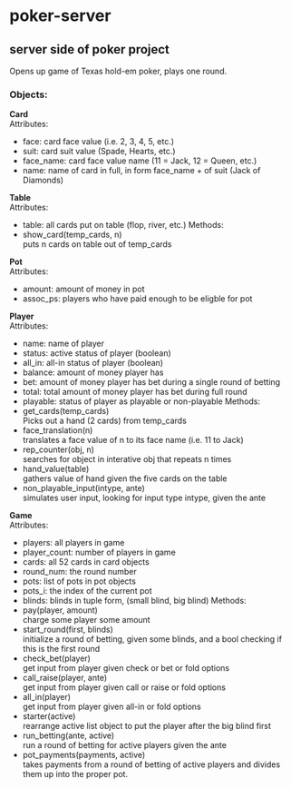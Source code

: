 # poker-server
## server side of poker project

Opens up game of Texas hold-em poker, plays one round.

### Objects:
**Card**  
Attributes:  
 - face: card face value (i.e. 2, 3, 4, 5, etc.)
 - suit: card suit value (Spade, Hearts, etc.)
 - face_name: card face value name (11 = Jack, 12 = Queen, etc.)
 - name: name of card in full, in form face_name + of suit (Jack of Diamonds)

**Table**  
Attributes:  
 - table: all cards put on table (flop, river, etc.)
Methods:    
 - show_card(temp_cards, n)  
    puts n cards on table out of temp_cards

**Pot**  
Attributes:  
 - amount: amount of money in pot
 - assoc_ps: players who have paid enough to be eligble for pot

**Player**  
Attributes:  
 - name: name of player
 - status: active status of player (boolean)
 - all_in: all-in status of player (boolean)
 - balance: amount of money player has
 - bet: amount of money player has bet during a single round of betting
 - total: total amount of money player has bet during full round
 - playable: status of player as playable or non-playable
Methods:  
 - get_cards(temp_cards)  
    Picks out a hand (2 cards) from temp_cards
 - face_translation(n)  
    translates a face value of n to its face name (i.e. 11 to Jack)
 - rep_counter(obj, n)  
    searches for object in interative obj that repeats n times
 - hand_value(table)  
    gathers value of hand given the five cards on the table
 - non_playable_input(intype, ante)  
    simulates user input, looking for input type intype, given the ante

**Game**  
Attributes:  
 - players: all players in game
 - player_count: number of players in game
 - cards: all 52 cards in card objects
 - round_num: the round number
 - pots: list of pots in pot objects
 - pots_i: the index of the current pot
 - blinds: blinds in tuple form, (small blind, big blind)
Methods:  
 - pay(player, amount)  
    charge some player some amount
 - start_round(first, blinds)  
    initialize a round of betting, given some blinds, and a bool checking if this is the first round
 - check_bet(player)  
    get input from player given check or bet or fold options
 - call_raise(player, ante)  
    get input from player given call or raise or fold options
 - all_in(player)  
    get input from player given all-in or fold options
 - starter(active)  
    rearrange active list object to put the player after the big blind first
 - run_betting(ante, active)  
    run a round of betting for active players given the ante
 - pot_payments(payments, active)  
    takes payments from a round of betting of active players and divides them up into the proper pot.

